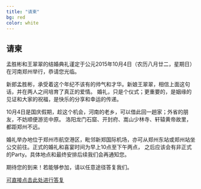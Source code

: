 ```yaml
---
title: "请柬"
bg: red
color: white
---
```


## 请柬

<p>孟胜彬和王翠翠的结婚典礼谨定于公元2015年10月4日（农历八月廿二，星期日）在河南郑州举行，恭请您光临。</p>
<p>新郎孟胜彬，承受着这个年纪不该有的帅气和才华。新娘王翠翠，相信上面这句话，并在两人之间培育了真正的爱情。
婚礼，只是个仪式；更重要的，是姻缘的见证和大家的祝福，是快乐的分享和幸运的传递。</p>
<p>10月4日是国庆假期，趁这个机会，河南的老乡，可以借此回一趟家；外省的朋友，不妨顺便游览中原。
洛阳龙门石窟、开封府、嵩山少林寺、轩辕黄帝故里，都距郑州不远。</p>
<p>婚礼举办地位于郑州市航空港区，毗邻新郑国际机场，亦可从郑州东站或郑州站坐公交前往。正式的婚礼和喜宴时间为早上10点至下午两点，
之后应该会有非正式的Party。具体地点和最终安排后续我们会再通知您。</p>
<p>期待您的到来！若能够参加，请以任意途径答复我们。</p>
<div class="center">
<p><a href="http://www.sojump.com/jq/5617491.aspx" target="blank">可直接点击此处进行答复</a></p>
</div>